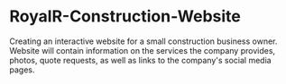 # RoyalR-Construction-Website

Creating an interactive website for a small construction business owner.
Website will contain information on the services the company provides, photos, quote requests, as well as links to the company's social media pages.
